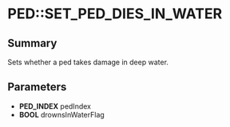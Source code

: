 # PED::SET_PED_DIES_IN_WATER

## Summary
Sets whether a ped takes damage in deep water.

## Parameters
* **PED_INDEX** pedIndex
* **BOOL** drownsInWaterFlag